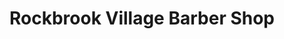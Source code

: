 ---
title: "Rockbrook Village Barber Shop"
url: /omaha/rockbrook-village-barber-shop/
shop: hairdresser
---